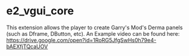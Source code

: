 # e2_vgui_core

This extension allows the player to create Garry's Mod's Derma panels (such as Dframe, DButton, etc).
An Example video can be found here:
  https://drive.google.com/open?id=1RoRG5JfgSwHs0h79e4-bAEXfjTQcaUOV
